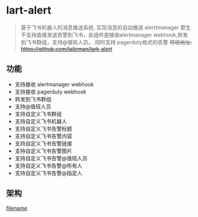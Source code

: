 # lart-alert

> 基于飞书机器人的消息推送系统, 实现消息的自动推送
> alerttmanager 原生不支持直接发送告警到飞书，此组件是接收alertmanager webhook,转发到飞书群组，支持@值班人员。 同时支持 pagerduty格式的告警
> ~~项目地址: https://github.com/laileman/lark-alert~~

## 功能

- 支持接收 alertmanager webhook
- 支持接收 pagerduty webhook
- 转发到飞书群组
- 支持@值班人员
- 支持自定义飞书群组
- 支持自定义飞书机器人
- 支持自定义飞书告警标题
- 支持自定义飞书告警内容
- 支持自定义飞书告警链接
- 支持自定义飞书告警图片
- 支持自定义飞书告警@值班人员
- 支持自定义飞书告警@所有人
- 支持自定义飞书告警@指定人

## 架构

[filename](_image/lark-alert.drawio ':include :type=code')